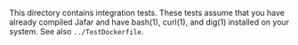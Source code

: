 This directory contains integration tests. These tests assume that
you have already compiled Jafar and have bash(1), curl(1), and dig(1)
installed on your system. See also `../TestDockerfile`.
